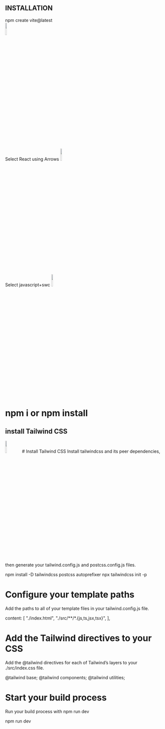## INSTALLATION

npm create vite@latest   
<img src="https://www.svgrepo.com/show/374167/vite.svg" width=10% height=10%>

Select React using Arrows 
<img src="https://www.svgrepo.com/show/354259/react.svg" width=10% height=10%>

Select javascript+swc
<img src="https://www.svgrepo.com/show/354419/swc.svg" width=10% height=10%>

# npm i or npm install

## install Tailwind CSS

<img src="https://www.svgrepo.com/show/374118/tailwind.svg" width=10% height=10%>
# Install Tailwind CSS
Install tailwindcss and its peer dependencies, then generate your tailwind.config.js and postcss.config.js files.

npm install -D tailwindcss postcss autoprefixer
npx tailwindcss init -p

# Configure your template paths
Add the paths to all of your template files in your tailwind.config.js file.

content: [
    "./index.html",
    "./src/**/*.{js,ts,jsx,tsx}",
  ],

# Add the Tailwind directives to your CSS
Add the @tailwind directives for each of Tailwind’s layers to your ./src/index.css file.

@tailwind base;
@tailwind components;
@tailwind utilities;

# Start your build process
Run your build process with npm run dev

npm run dev

